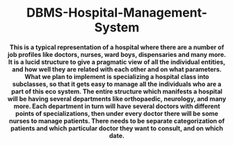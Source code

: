 <h1 align="center"> DBMS-Hospital-Management-System </h1>

<h4 align="center"> This is a typical representation of a hospital where there are a number of job
profiles like doctors, nurses, ward boys, dispensaries and many more. It is a
lucid structure to give a pragmatic view of all the individual entities, and how
well they are related with each other and on what parameters. What we plan
to implement is specializing a hospital class into subclasses, so that it gets easy
to manage all the individuals who are a part of this eco system.
The entire structure which manifests a hospital will be having several
departments like orthopaedic, neurology, and many more. Each department in
turn will have several doctors with different points of specializations, then
under every doctor there will be some nurses to manage patients. There needs
to be separate categorization of patients and which particular doctor they
want to consult, and on which date. <h4>
